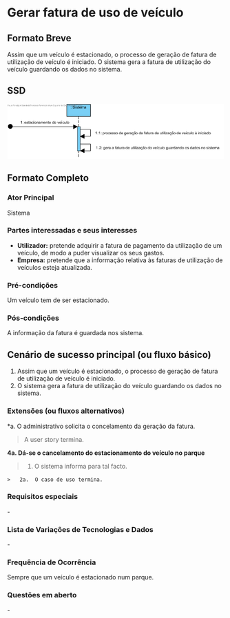 # Gerar fatura de uso de veículo

## Formato Breve

Assim que um veículo é estacionado, o processo de geração de fatura de utilização de veículo é iniciado. O sistema gera a fatura de utilização do veículo guardando os dados no sistema. 


## SSD
![UC22-SSD.png](SSD_UC22.png)


## Formato Completo

### Ator Principal

Sistema

###  Partes interessadas e seus interesses
* **Utilizador:** pretende adquirir a fatura de pagamento da utilização de um veículo, de modo a puder visualizar os seus gastos.
* **Empresa:**  pretende que a informação relativa às faturas de utilização de veículos esteja atualizada.


### Pré-condições
Um veículo tem de ser estacionado.

### Pós-condições

A informação da fatura é guardada nos sistema.

## Cenário de sucesso principal (ou fluxo básico)

1. Assim que um veículo é estacionado, o processo de geração de fatura de utilização de veículo é iniciado.
2. O sistema gera a fatura de utilização do veículo guardando os dados no sistema. 

### Extensões (ou fluxos alternativos)

*a. O administrativo solicita o concelamento da geração da fatura.
> A user story termina.

**4a. Dá-se o cancelamento do estacionamento do veículo no parque**
>	1. O sistema informa para tal facto.
>	
	>	2a.  O caso de uso termina.


### Requisitos especiais
\-

### Lista de Variações de Tecnologias e Dados
\-

### Frequência de Ocorrência
Sempre que um veículo é estacionado num parque.

### Questões em aberto
\-